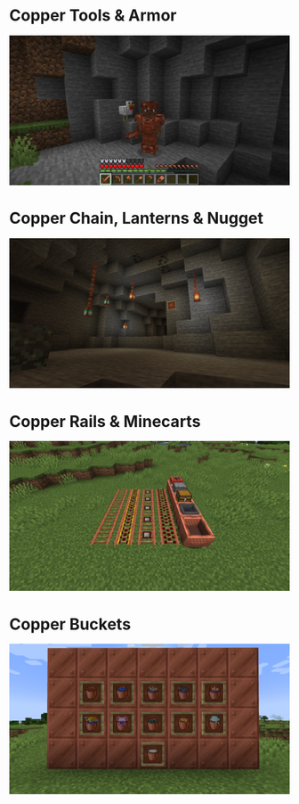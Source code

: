 # Copper Tools & Armor
![Copper Tools & Armor](https://github.com/NemoNotFound/NemoNotFound/blob/master/resources/minecraft_projects/galleries/nemos_copper/Copper%20Tools%20%26%20Armor.png?raw=true)

# Copper Chain, Lanterns & Nugget
![Copper Chain, Lanterns & Nugget](https://github.com/NemoNotFound/NemoNotFound/blob/master/resources/minecraft_projects/galleries/nemos_copper/Copper%20Chain%2C%20Lanterns%20%26%20Nugget.png?raw=true)

# Copper Rails & Minecarts
![Copper Rails & Minecarts](https://github.com/NemoNotFound/NemoNotFound/blob/master/resources/minecraft_projects/galleries/nemos_copper/Copper%20Rails%20%26%20Minecarts.png?raw=true)

# Copper Buckets
![Copper Buckets](https://github.com/NemoNotFound/NemoNotFound/blob/master/resources/minecraft_projects/galleries/nemos_copper/Copper%20Buckets.png?raw=true)
